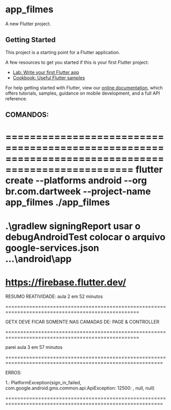 # app_filmes

A new Flutter project.

## Getting Started

This project is a starting point for a Flutter application.

A few resources to get you started if this is your first Flutter project:

- [Lab: Write your first Flutter app](https://flutter.dev/docs/get-started/codelab)
- [Cookbook: Useful Flutter samples](https://flutter.dev/docs/cookbook)

For help getting started with Flutter, view our
[online documentation](https://flutter.dev/docs), which offers tutorials,
samples, guidance on mobile development, and a full API reference.

## COMANDOS:
===================================================================================================
flutter create --platforms android --org br.com.dartweek --project-name app_filmes ./app_filmes
===================================================================================================
.\gradlew signingReport
usar o debugAndroidTest
colocar o arquivo google-services.json
...\android\app
===================================================================================================
https://firebase.flutter.dev/
===================================================================================================

RESUMO REATIVIDADE:
aula 2 em 52 minutos

===================================================================================================

GETX DEVE FICAR SOMENTE NAS CAMADAS DE: PAGE & CONTROLLER

===================================================================================================

parei aula 3 em 57 minutos

===========================================================================================================

ERROS:

1.: PlatformException(sign_in_failed, com.google.android.gms.common.api.ApiException: 12500: , null, null)

===========================================================================================================